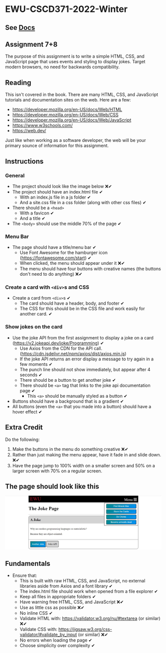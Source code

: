 ﻿# EWU-CSCD371-2022-Winter

## See [Docs](Docs)

## Assignment 7+8

The purpose of this assignment is to write a simple HTML, CSS, and JavaScript page that uses events and styling to display jokes. Target modern browsers, no need for backwards compatibility.

## Reading

This isn't covered in the book. There are many HTML, CSS, and JavaScript tutorials and documentation sites on the web. Here are a few:

-   https://developer.mozilla.org/en-US/docs/Web/HTML
-   https://developer.mozilla.org/en-US/docs/Web/CSS
-   https://developer.mozilla.org/en-US/docs/Web/JavaScript
-   https://www.w3schools.com/
-   https://web.dev/

Just like when working as a software developer, the web will be your primary sounce of information for this assignment.

## Instructions

### General

-   The project should look like the image below ❌✔
-   The project should have an index.html file ✔
    -   With an index.js file in a js folder ✔
    -   And a site.css file in a css folder (along with other css files) ✔
-   There should be a `<head>`
    -   With a favicon ✔
    -   And a title ✔
-   The `<body>` should use the middle 70% of the page ✔

### Menu Bar

-   The page should have a title/menu bar ✔
    -   Use Font Awesome for the hamburger icon (https://fontawesome.com/start) ✔
    -   When clicked, the menu should appear under it ❌✔
    -   The menu should have four buttons with creative names (the buttons don't need to do anything) ❌✔

### Create a card with `<div>`s and CSS

-   Create a card from `<div>`s ✔
    -   The card should have a header, body, and footer ✔
    -   The CSS for this should be in the CSS file and work easily for another card. ✔

### Show jokes on the card

-   Use the joke API from the first assignment to display a joke on a card (https://v2.jokeapi.dev/joke/Programming) ✔
    -   Use Axios from the CDN for the API call. (https://cdn.jsdelivr.net/npm/axios/dist/axios.min.js)
    -   If the joke API returns an error display a message to try again in a few moments ✔
    -   The punch line should not show immediately, but appear after 4 seconds ✔
    -   There should be a button to get another joke ✔
    -   There should be `<a>` tag that links to the joke api documentation page ✔
        -   This `<a>` should be manually styled as a button ✔
-   Buttons should have a background that is a gradient ✔
-   All buttons (even the `<a>` that you made into a button) should have a hover effect ✔

## Extra Credit

Do the following:

1. Make the buttons in the menu do something creative ❌✔
2. Rather than just making the menu appear, have it fade in and slide down. ❌✔
3. Have the page jump to 100% width on a smaller screen and 50% on a larger screen with 70% on a regular screen.

## The page should look like this

![Page to Replicate](WebExample.jpg)

## Fundamentals

-   Ensure that:
    -   This is built with raw HTML, CSS, and JavaScript, no external libraries aside from Axios and a font library ✔
    -   The index.html file should work when opened from a file explorer ✔
    -   Keep all files in appropriate folders ✔
    -   Have warning free HTML, CSS, and JavaScript ❌✔
    -   Use as little css as possible ❌✔
    -   No inline CSS ✔
    -   Validate HTML with: https://validator.w3.org/nu/#textarea (or similar) ❌✔
    -   Validate CSS with: https://jigsaw.w3.org/css-validator/#validate_by_input (or similar) ❌✔
    -   No errors when loading the page ✔
    -   Choose simplicity over complexity ✔
